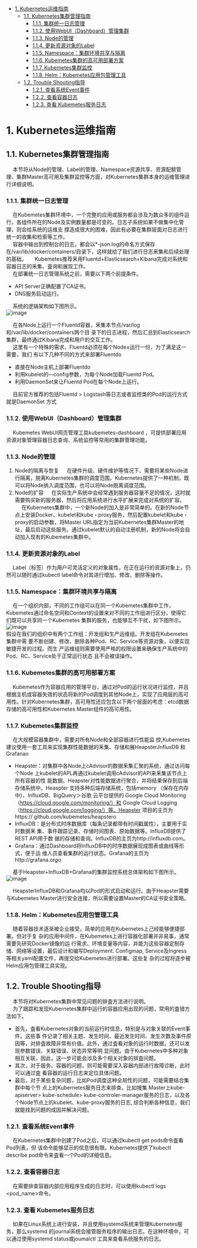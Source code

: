 
<!-- TOC -->

- [1. Kubernetes运维指南](#1-kubernetes运维指南)
    - [1.1. Kubernetes集群管理指南](#11-kubernetes集群管理指南)
        - [1.1.1. 集群统一日志管理](#111-集群统一日志管理)
        - [1.1.2. 使用WebUI（Dashboard）管理集群](#112-使用webuidashboard管理集群)
        - [1.1.3. Node的管理](#113-node的管理)
        - [1.1.4. 更新资源对象的Label](#114-更新资源对象的label)
        - [1.1.5. Namespace：集群环境共享与隔离](#115-namespace集群环境共享与隔离)
        - [1.1.6. Kubemetes集群的高可用部署方案](#116-kubemetes集群的高可用部署方案)
        - [1.1.7. Kubemetes集群监控](#117-kubemetes集群监控)
        - [1.1.8. Helm：Kubemetes应用包管理工具](#118-helmkubemetes应用包管理工具)
    - [1.2. Trouble Shooting指导](#12-trouble-shooting指导)
        - [1.2.1. 査看系统Event事件](#121-査看系统event事件)
        - [1.2.2. 查看容器日志](#122-查看容器日志)
        - [1.2.3. 査看 Kubemetes服务日志](#123-査看-kubemetes服务日志)

<!-- /TOC -->

# 1. Kubernetes运维指南  


## 1.1. Kubernetes集群管理指南  
&emsp; 本节将从Node的管理、Label的管理、Namespace资源共享、资源配额管理、集群Master高可用及集群监控等方面，对Kubernetes集群本身的运维管理进行详细说明。  

### 1.1.1. 集群统一日志管理  

<!-- 
Kubernetes日志的6个最佳实践 
https://mp.weixin.qq.com/s/aPLE5N6Re-cUgTJR3MrICQ

kubernetes搭建EFK日志管理系统
https://mp.weixin.qq.com/s/sXl4KkoweCkSYL7k5G0ycQ
 kubernetes集群中部署EFK日志管理系统
https://mp.weixin.qq.com/s/oCOKYOgak3PjmHnFiAin7g
-->

&emsp; 在Kubemetes集群环境中，一个完整的应用或服务都会涉及为数众多的组件运行，各组件所在的Node及实例数量都是可变的。日志子系统如果不做集中化管理，则会给系统的运维支 撑造成很大的困难，因此有必要在集群层面对日志进行统一的收集和检索等工作。  
&emsp; 容器中输出到控制台的日志，都会以*-json.log的命名方式保存在/var/lib/docker/containers/目录下，这样就给了我们进行日志釆集和后续处理的基础。
&emsp; Kubemetes推荐釆用Fluentd+Elasticsearch+Kibana完成对系统和容器日志的釆集、査询和展现工作。  
&emsp; 在部署统一日志管理系统之前，需要以下两个前提条件。  

* API Server正确配置了CA证书。  
* DNS服务启动运行。  

&emsp; 系统的逻辑架构如下图所示。  
![image](https://gitee.com/wt1814/pic-host/raw/master/images/devops/k8s/k8s-4.png)  

&emsp; 在各Node上运行一个Fluentd容器，釆集本节点/var/log和/var/lib/docker/containers两个目 录下的日志进程，然后汇总到Elasticsearch集群，最终通过Kibana完成和用户的交互工作。  
&emsp; 这里有一个特殊的需求，Fluentd必须在每个Node±运行一份，为了满足这一需要，我们 有以下几种不同的方式来部署Fluentdo  

* 直接在Node主机上部署Fluentdo  
* 利用kubelet的—config参数，为每个Node加载Fluentd Pod。  
* 利用DaemonSet来让Fluentd Pod在每个Node上运行。  

&emsp; 目前官方推荐的包括Fluentd > Logstash等日志或者监控类的Pod的运行方式就是DaemonSet 方式


### 1.1.2. 使用WebUI（Dashboard）管理集群  
<!-- 
Kubernetes的三种可视化UI界面
https://blog.51cto.com/14157628/2473866

kubernetes部署dashboard可视化插件
https://blog.csdn.net/networken/article/details/85607593?utm_medium=distribute.wap_relevant.none-task-blog-BlogCommendFromMachineLearnPai2-2.wap_blog_relevant_pic&depth_1-utm_source=distribute.wap_relevant.none-task-blog-BlogCommendFromMachineLearnPai2-2.wap_blog_relevant_pic


配置kubernetes UI图形化界面
https://blog.csdn.net/iouczp/article/details/80299775

-->
&emsp; Kubemetes WebUI网页管理工具kubemetes-dashboard ，可提供部署应用 资源对象管理容器日志查询、系统监控等常用的集群管理功能。  


### 1.1.3. Node的管理  
1. Node的隔离与恢复
&emsp; 在硬件升级、硬件维护等情况下，需要将某些Node进行隔离，脱离Kubernetes集群的调度范围。Kubernetes提供了一种机制，既可以将Node纳入调度范围，也可以将Node脱离调度范围。  
2. Node的扩容
&emsp; 在实际生产系统中会经常遇到服务器容量不足的情况，这时就需要购买新的服务器，然后将应用系统进行水平扩展来完成对系统的扩容。  
&emsp; 在Kubernetes集群中，一个新Node的加入是非常简单的。在新的Node节点上安装Docker、kubelet和kube・proxy服务，然后配置kubelet和kube・proxy的启动参数，将Master URL指定为当前Kubernetes集群Master的地址，最后启动这些服务。通过kubelet默认的自动注册机制，新的Node将会自动加入现有的Kubemetes集群中。    

### 1.1.4. 更新资源对象的Label  
&emsp; Label（标签）作为用户可灵活定义的对象属性，在正在运行的资源对象上，仍然可以随时通过kubectl label命令对其进行增加、修改、删除等操作。  

### 1.1.5. Namespace：集群环境共享与隔离  

&emsp; 在一个组织内部，不同的工作组可以在同一个Kubemetes集群中工作，Kubemetes通过命名空间和Context的设置来对不同的工作组进行区分，使得它们既可以共享同一个Kubemetes 集群的服务，也能够互不干扰，如下图所示。  
![image](https://gitee.com/wt1814/pic-host/raw/master/images/devops/k8s/k8s-2.png)  
假设在我们的组织中有两个工作组：开发组和生产运维组。开发组在Kubemetes集群中需 要不断创建、修改、删除各种Pod、RC. Service等资源对象，以便实现敏捷开发的过程。而生 产运维组则需要使用严格的权限设置来确保生产系统中的Pod、RC、Service处于正常运行状态 且不会被误操作。  


### 1.1.6. Kubemetes集群的高可用部署方案  

&emsp; Kubemetes作为容器应用的管理平台，通过对Pod的运行状况进行监控，并且根据主机或容器失效的状态将新的Pod调度到其他Node上，实现了应用层的高可用性。针对Kubernetes集群，高可用性还应包含以下两个层面的考虑：etcd数据存储的高可用性和Kubernetes Master组件的高可用性。  


### 1.1.7. Kubemetes集群监控  
&emsp; 在大规模容器集群中，需要对所有Node和全部容器进行性能监 控,Kubemetes建议使用一套工具来实现集群性能数据的釆集、存储和展HeapsterJnfluxDB 和 Grafanao

* Heapster：对集群中各Node上cAdvisor的数据釆集汇聚的系统，通过访问每个Node 上kubelet的APL再通过kubelet调用cAdvisor的API来釆集该节点上所有容器的性 能数据。Heapster对性能数据进行聚合，并将结果保存到后端存储系统中。Heaspter 支持多种后端存储系统，包括memory （保存在内存中）、InfluxDB、BigQuery＞谷歌 云平台提供的 Google Cloud Monitoring （https://cloud.google.com/monitoring/）和 Google Cloud Logging （https://cloud.google.com/logging/）等。Heapster 项目的主页为 https:// github.com/kubemetes/heapstero  
* InfluxDB：是分布式时序数据库（每条记录都带有时间戳属性），主要用于实时数据釆 集、事件跟踪记录、存储时间图表、原始数据等。InfluxDB提供了 REST API用于数 据的存储和查询。InfluxDB的主页为http://influxdb.com。
* Grafana：通过Dashboard将InfluxDB中的时序数据展现成图表或曲线等形式，便于运 维人员查看集群的运行状态。Grafana的主页为http://grafana.orgo  

&emsp; 基于Heapster+InfluxDB+Grafana的集群监控系统总体架构如下图所示。  
![image](https://gitee.com/wt1814/pic-host/raw/master/images/devops/k8s/k8s-3.png)  

&emsp; HeapsterInfluxDB和Grafana均以Pod的形式启动和运行。由于Heapster需要与Kubemetes Master进行安全连接，所以需要设置Master的CA证书安全策略。  


### 1.1.8. Helm：Kubemetes应用包管理工具
&emsp; 随着容器技术逐渐被企业接受，简单的应用在Kubernetes上己经能够便捷部署。但对于复 杂的应用中间件，在Kubemetes上进行容器化部署并非易事，通常需要先研究Docker镜像的运 行需求、环境变量等内容，并能为这些容器定制存储、网络等设置，最后设计和编写Deployment. Configmap, Service及Ingress等相关yaml配置文件，再提交给Kubemetes进行部署。这些复 杂的过程将逐步被Helm应用包管理工具实现。  


## 1.2. Trouble Shooting指导  

<!-- 
Kubernetes 问题定位技巧：容器内抓包
https://mp.weixin.qq.com/s/JlC8yCj-WOOCNOPo3V4_sQ

-->

&emsp; 本节将对Kubernetes集群中常见问题的排査方法进行说明。  
&emsp; 为了跟踪和发现Kubernetes集群中运行的容器应用出现的问题，常用的査错方法如下。  

* 首先，査看Kubernetes对象的当前运行时信息，特别是与对象关联的Event事件。这些事 件记录了相关主题、发生时间、最近发生时间、发生次数及事件原因等，对排査故障非常有价值。此外，通过査看对象的运行时数据，还可以发现参数错误、关联错误、状态异常等明 显问题。由于Kubernetes中多种对象相互关联，因此，这一步可能会涉及多个相关对象的排査问题。
* 其次，对于服务、容器的问题，则可能需要深入容器内部进行故障诊断，此时可以通过査 看容器的运行日志来定位具体问题。  
* 最后，对于某些复杂问题，比如Pod调度这种全局性的问题，可能需要结合集群中每个节 点上的Kubernetes服务日志来排查。比如搜集 Master上kube-apiserver> kube-schedule> kube-controler-manager服务的日志，以及各个Node节点上的kubelet、kube-proxy服务的日志, 综合判断各种信息，我们就能找到问题的成因并解决问题。  

### 1.2.1. 査看系统Event事件  

&emsp; 在Kubernetes集群中创建了Pod之后，可以通过kubectl get pods命令査看Pod列表，但 该命令能够显示的信息很有限。Kubernetes提供了kubectl describe pod命令来査看一个Pod的详细信息。  

### 1.2.2. 查看容器日志  
&emsp; 在需要排查容器内部应用程序生成的日志时，可以使用kubectl logs \<pod_name>命令。

### 1.2.3. 査看 Kubemetes服务日志  
&emsp; 如果在Linux系统上进行安装，并且使用systemd系统来管理Kubernetes服务，那么systemd 的journal系统会接管服务程序的输出日志。在这种环境中，可以通过使用systemd status或joumalctl 工具来查看系统服务的日志。  




